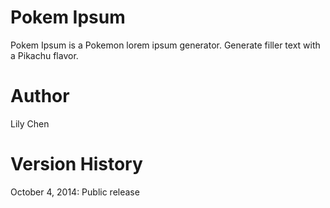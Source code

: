 Pokem Ipsum
===========

Pokem Ipsum is a Pokemon lorem ipsum generator. Generate filler text with a Pikachu flavor.

Author
======

Lily Chen

Version History
===============

October 4, 2014: Public release